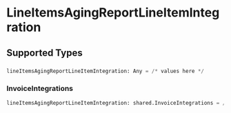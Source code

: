 # LineItemsAgingReportLineItemIntegration


## Supported Types

### 

```python
lineItemsAgingReportLineItemIntegration: Any = /* values here */
```

### InvoiceIntegrations

```python
lineItemsAgingReportLineItemIntegration: shared.InvoiceIntegrations = /* values here */
```


